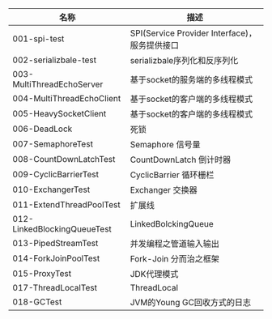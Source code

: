 |名称|描述|
|---|------|
|001-spi-test|SPI(Service Provider Interface)，服务提供接口|
|002-serializbale-test|serializbale序列化和反序列化|
|003-MultiThreadEchoServer|基于socket的服务端的多线程模式|
|004-MultiThreadEchoClient|基于socket的客户端的多线程模式|
|005-HeavySocketClient|基于socket的客户端的多线程模式|
|006-DeadLock|死锁|
|007-SemaphoreTest|Semaphore 信号量|
|008-CountDownLatchTest|CountDownLatch 倒计时器|
|009-CyclicBarrierTest|CyclicBarrier 循环栅栏|
|010-ExchangerTest|Exchanger 交换器|
|011-ExtendThreadPoolTest|扩展线
|012-LinkedBlockingQueueTest|LinkedBolckingQueue|
|013-PipedStreamTest|并发编程之管道输入输出|
|014-ForkJoinPoolTest|Fork-Join 分而治之框架|
|015-ProxyTest|JDK代理模式|
|017-ThreadLocalTest|ThreadLocal|
|018-GCTest|JVM的Young GC回收方式的日志|